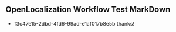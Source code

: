 ## OpenLocalization Workflow Test MarkDown
* f3c47e15-2dbd-4fd6-99ad-e1af017b8e5b thanks!

<!--HONumber=Aug16_HO4-->



